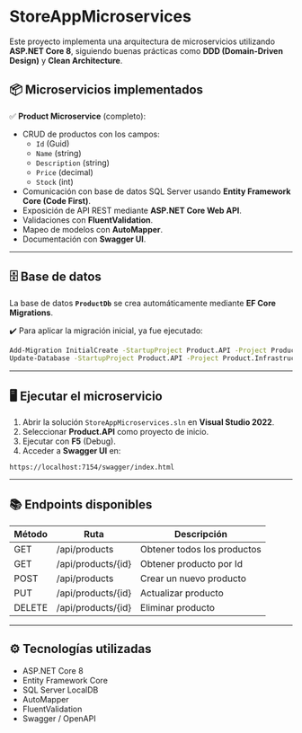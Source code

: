 ﻿
# StoreAppMicroservices

Este proyecto implementa una arquitectura de microservicios utilizando **ASP.NET Core 8**, siguiendo buenas prácticas como **DDD (Domain-Driven Design)** y **Clean Architecture**.

## 📦 Microservicios implementados

✅ **Product Microservice** (completo):

- CRUD de productos con los campos:
  - `Id` (Guid)
  - `Name` (string)
  - `Description` (string)
  - `Price` (decimal)
  - `Stock` (int)
- Comunicación con base de datos SQL Server usando **Entity Framework Core (Code First)**.
- Exposición de API REST mediante **ASP.NET Core Web API**.
- Validaciones con **FluentValidation**.
- Mapeo de modelos con **AutoMapper**.
- Documentación con **Swagger UI**.

---

## 🗄️ Base de datos

La base de datos **`ProductDb`** se crea automáticamente mediante **EF Core Migrations**.

✔️ Para aplicar la migración inicial, ya fue ejecutado:

```bash
Add-Migration InitialCreate -StartupProject Product.API -Project Product.Infrastructure
Update-Database -StartupProject Product.API -Project Product.Infrastructure
```

---

## 🖥️ Ejecutar el microservicio

1. Abrir la solución `StoreAppMicroservices.sln` en **Visual Studio 2022**.
2. Seleccionar **Product.API** como proyecto de inicio.
3. Ejecutar con **F5** (Debug).
4. Acceder a **Swagger UI** en:

```
https://localhost:7154/swagger/index.html
```

---

## 📚 Endpoints disponibles

| Método  | Ruta               | Descripción              |
|---------|--------------------|------------------------|
| GET     | /api/products       | Obtener todos los productos |
| GET     | /api/products/{id}  | Obtener producto por Id |
| POST    | /api/products       | Crear un nuevo producto |
| PUT     | /api/products/{id}  | Actualizar producto     |
| DELETE  | /api/products/{id}  | Eliminar producto       |


---

## ⚙️ Tecnologías utilizadas

- ASP.NET Core 8
- Entity Framework Core
- SQL Server LocalDB
- AutoMapper
- FluentValidation
- Swagger / OpenAPI
